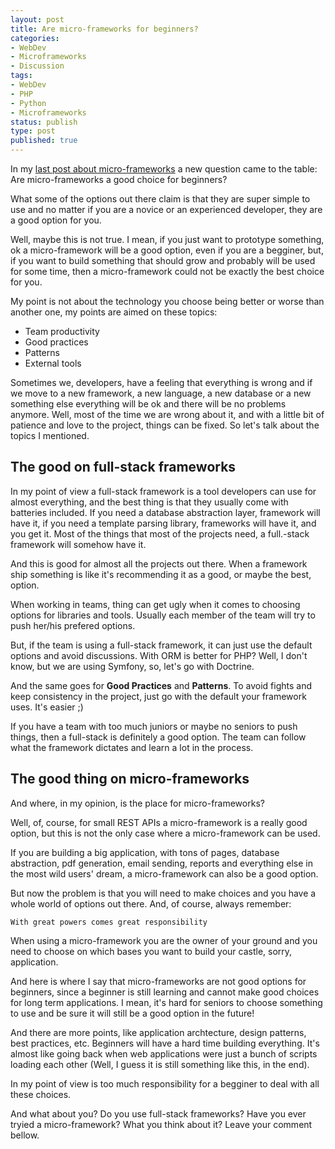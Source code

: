 ```yaml
---
layout: post
title: Are micro-frameworks for beginners?
categories:
- WebDev
- Microframeworks
- Discussion
tags:
- WebDev
- PHP
- Python
- Microframeworks
status: publish
type: post
published: true
---
```


In my [last post about micro-frameworks](http://blog.evaldojunior.com/webdev/microframeworks/discussion/2015/01/08/are-micro-frameworks-suitable-only-for-small-projects.html)
a new question came to the table: Are micro-frameworks a good choice for
beginners?

What some of the options out there claim is that they are super simple to use
and no matter if you are a novice or an experienced developer, they are a good
option for you.

Well, maybe this is not true. I mean, if you just want to prototype something,
ok a micro-framework will be a good option, even if you are a begginer, but, if
you want to build something that should grow and probably will be used for some
time, then a micro-framework could not be exactly the best choice for you.

My point is not about the technology you choose being better or worse than
another one, my points are aimed on these topics:

- Team productivity
- Good practices
- Patterns
- External tools

Sometimes we, developers, have a feeling that everything is wrong and if we
move to a new framework, a new language, a new database or a new something else
everything will be ok and there will be no problems anymore. Well, most of the
time we are wrong about it, and with a little bit of patience and love to the
project, things can be fixed. So let's talk about the topics I mentioned.

## The good on full-stack frameworks

In my point of view a full-stack framework is a tool developers can use for
almost everything, and the best thing is that they usually come with batteries
included. If you need a database abstraction layer, framework will have it, if
you need a template parsing library, frameworks will have it, and you get it.
Most of the things that most of the projects need, a full.-stack framework will
somehow have it.

And this is good for almost all the projects out there. When a framework ship
something is like it's recommending it as a good, or maybe the best, option.

When working in teams, thing can get ugly when it comes to choosing options for
libraries and tools. Usually each member of the team will try to push her/his
prefered options.

But, if the team is using a full-stack framework, it can just use the default
options and avoid discussions. With ORM is better for PHP? Well, I don't know,
but we are using Symfony, so, let's go with Doctrine.

And the same goes for **Good Practices** and **Patterns**. To avoid fights and
keep consistency in the project, just go with the default your framework uses.
It's easier ;)

If you have a team with too much juniors or maybe no seniors to push things,
then a full-stack is definitely a good option. The team can follow what the
framework dictates and learn a lot in the process.

## The good thing on micro-frameworks

And where, in my opinion, is the place for micro-frameworks?

Well, of, course, for small REST APIs a micro-framework is a really good option,
but this is not the only case where a micro-framework can be used.

If you are building a big application, with tons of pages, database abstraction,
pdf generation, email sending, reports and everything else in the most wild
users' dream, a micro-framework can also be a good option.

But now the problem is that you will need to make choices and you have a whole
world of options out there. And, of course, always remember:

    With great powers comes great responsibility

When using a micro-framework you are the owner of your ground and you need to
choose on which bases you want to build your castle, sorry, application.

And here is where I say that micro-frameworks are not good options for beginners,
since a beginner is still learning and cannot make good choices for long term
applications. I mean, it's hard for seniors to choose something to use and be
sure it will still be a good option in the future!

And there are more points, like application archtecture, design patterns, best
practices, etc. Beginners will have a hard time building everything. It's
almost like going back when web applications were just a bunch of scripts
loading each other (Well, I guess it is still something like this, in the end).

In my point of view is too much responsibility for a begginer to deal with
all these choices.

And what about you? Do you use full-stack frameworks? Have you ever tryied a
micro-framework? What you think about it? Leave your comment bellow.
